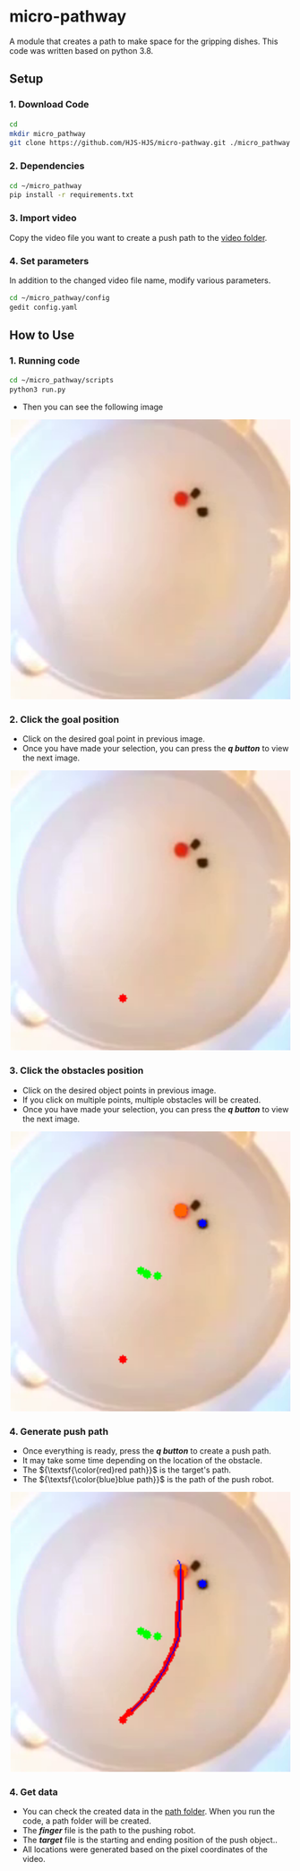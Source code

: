 # micro-pathway
A module that creates a path to make space for the gripping dishes.
This code was written based on python 3.8.

## Setup
### 1. Download Code
```sh
cd
mkdir micro_pathway
git clone https://github.com/HJS-HJS/micro-pathway.git ./micro_pathway
```

### 2. Dependencies
```sh
cd ~/micro_pathway
pip install -r requirements.txt    
```

### 3. Import video
Copy the video file you want to create a push path to the [video folder](./video/).

### 4. Set parameters
In addition to the changed video file name, modify various parameters.
```sh
cd ~/micro_pathway/config
gedit config.yaml 
```

## How to Use
### 1. Running code

```sh
cd ~/micro_pathway/scripts
python3 run.py
```
-  Then you can see the following image
<div align="center">
<img src="./figures/1.png" width="500"/>
</div>

### 2. Click the goal position
-  Click on the desired goal point in previous image.
-  Once you have made your selection, you can press the _**q button**_ to view the next image.
<div align="center">
<img src="./figures/2.png" width="500"/>
</div>

### 3. Click the obstacles position
-  Click on the desired object points in previous image.
-  If you click on multiple points, multiple obstacles will be created.
-  Once you have made your selection, you can press the _**q button**_ to view the next image.
<div align="center">
<img src="./figures/3.png" width="500"/>
</div>

### 4. Generate push path
-  Once everything is ready, press the _**q button**_ to create a push path.
-  It may take some time depending on the location of the obstacle.
-  The ${\textsf{\color{red}red path}}$ is the target's path.
-  The ${\textsf{\color{blue}blue path}}$ is the path of the push robot.

<div align="center">
<img src="./figures/4.png" width="500"/>
</div>

### 4. Get data
-  You can check the created data in the [path folder](./path/). When you run the code, a path folder will be created.
-  The _**finger**_ file is the path to the pushing robot.
-  The _**target**_ file is the starting and ending position of the push object..
-  All locations were generated based on the pixel coordinates of the video.
